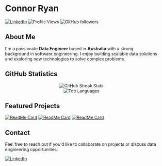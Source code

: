 # Connor Ryan

[![LinkedIn](https://img.shields.io/badge/LinkedIn-0077B5?style=flat&logo=linkedin&logoColor=white)](https://linkedin.com/in/connormartinryan)
![Profile Views](https://komarev.com/ghpvc/?username=Connor-Ryan-1998&color=blue&style=flat)
![GitHub followers](https://img.shields.io/github/followers/Connor-Ryan-1998?style=social)

## About Me

I'm a passionate **Data Engineer** based in **Australia** with a strong background in software engineering. I enjoy building scalable data solutions and exploring new technologies to solve complex problems.

## GitHub Statistics

<div align="center">
  <img src="https://github-readme-streak-stats.herokuapp.com/?user=Connor-Ryan-1998&theme=default&hide_border=true" alt="GitHub Streak Stats" />
</div>

<div align="center">
  <img src="https://github-readme-stats.vercel.app/api/top-langs/?username=Connor-Ryan-1998&layout=compact&theme=default&hide_border=true" alt="Top Languages" />
</div>

## Featured Projects

[![ReadMe Card](https://github-readme-stats.vercel.app/api/pin/?username=Connor-Ryan-1998&repo=data-sentry&theme=default&hide_border=true)](https://github.com/Connor-Ryan-1998/data-sentry)
[![ReadMe Card](https://github-readme-stats.vercel.app/api/pin/?username=Connor-Ryan-1998&repo=WitnessTheFitness&theme=default&hide_border=true)](https://github.com/Connor-Ryan-1998/WitnessTheFitness)
[![ReadMe Card](https://github-readme-stats.vercel.app/api/pin/?username=Connor-Ryan-1998&repo=BinanceTradingBot&theme=default&hide_border=true)](https://github.com/Connor-Ryan-1998/BinanceTradingBot)

## Contact

Feel free to reach out if you'd like to collaborate on projects or discuss data engineering opportunities.

[![LinkedIn](https://img.shields.io/badge/LinkedIn-0077B5?style=for-the-badge&logo=linkedin&logoColor=white)](https://linkedin.com/in/connormartinryan)
